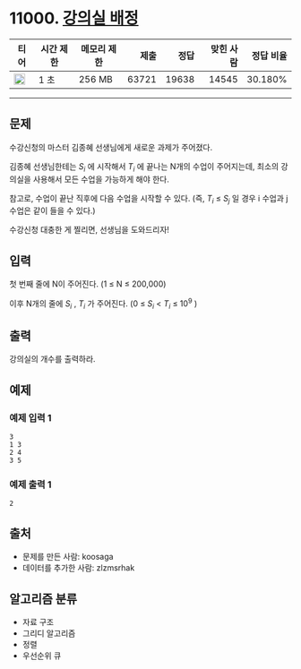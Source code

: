 # 11000. [강의실 배정](https://www.acmicpc.net/problem/11000)

| 티어                                                                  | 시간 제한 | 메모리 제한 |  제출 |  정답 | 맞힌 사람 | 정답 비율 |
| --------------------------------------------------------------------- | --------- | ----------- | ----: | ----: | --------: | --------: |
| <img src="https://static.solved.ac/tier_small/12.svg" width="20px" /> | 1 초      | 256 MB      | 63721 | 19638 |     14545 |   30.180% |

---

## 문제

수강신청의 마스터 김종혜 선생님에게 새로운 과제가 주어졌다.

김종혜 선생님한테는 $S_{i}$
에 시작해서 $T_{i}$
에 끝나는 N개의 수업이 주어지는데, 최소의 강의실을 사용해서 모든 수업을 가능하게 해야 한다.

참고로, 수업이 끝난 직후에 다음 수업을 시작할 수 있다. (즉, $T_{i}$
≤ $S_{j}$
일 경우 i 수업과 j 수업은 같이 들을 수 있다.)

수강신청 대충한 게 찔리면, 선생님을 도와드리자!

## 입력

첫 번째 줄에 N이 주어진다. (1 ≤ N ≤ 200,000)

이후 N개의 줄에 $S_{i}$
, $T_{i}$
가 주어진다. (0 ≤ $S_{i}$
< $T_{i}$
≤ $10^{9}$
)

## 출력

강의실의 개수를 출력하라.

## 예제

### 예제 입력 1

```
3
1 3
2 4
3 5
```

### 예제 출력 1

```
2
```

## 출처

- 문제를 만든 사람: koosaga
- 데이터를 추가한 사람: zlzmsrhak

## 알고리즘 분류

- 자료 구조
- 그리디 알고리즘
- 정렬
- 우선순위 큐

